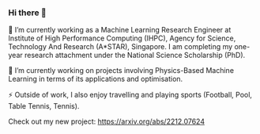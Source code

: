 ### Hi there 👋
🔭 I’m currently working as a Machine Learning Research Engineer at Institute of High Performance Computing (IHPC), Agency for Science, Technology And Research (A*STAR), Singapore. I am completing my one-year research attachment under the National Science Scholarship (PhD).

🌱 I’m currently working on projects involving Physics-Based Machine Learning in terms of its applications and optimisation.

⚡ Outside of work, I also enjoy travelling and playing sports (Football, Pool, Table Tennis, Tennis).

Check out my new project: https://arxiv.org/abs/2212.07624

<!--
**nicholassung97/nicholassung97** is a ✨ _special_ ✨ repository because its `README.md` (this file) appears on your GitHub profile.

Here are some ideas to get you started:

- 🔭 I’m currently working on ...
- 🌱 I’m currently learning ...
- 👯 I’m looking to collaborate on ...
- 🤔 I’m looking for help with ...
- 💬 Ask me about ...
- 📫 How to reach me: ...
- 😄 Pronouns: ...
- ⚡ Fun fact: ...
-->
